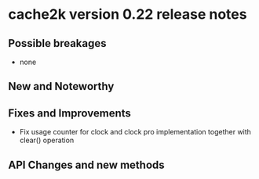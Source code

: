 # cache2k version 0.22 release notes

## Possible breakages

  * none

## New and Noteworthy



## Fixes and Improvements

  * Fix usage counter for clock and clock pro implementation together with clear() operation

## API Changes and new methods

